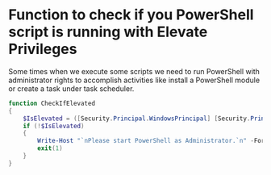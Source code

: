 # Function to check if you PowerShell script is running with Elevate Privileges

Some times when we execute some scripts we need to run PowerShell with administrator rights to accomplish activities like install a PowerShell module or create a task under task scheduler.

```powershell
function CheckIfElevated
{
    $IsElevated = ([Security.Principal.WindowsPrincipal] [Security.Principal.WindowsIdentity]::GetCurrent()).IsInRole([Security.Principal.WindowsBuiltInRole]::Administrator)
    if (!$IsElevated)
    {
        Write-Host "`nPlease start PowerShell as Administrator.`n" -ForegroundColor Yellow
        exit(1)
    }
}
```
